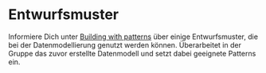 # Entwurfsmuster

Informiere Dich unter [Building with patterns](https://www.mongodb.com/blog/post/building-with-patterns-a-summary) über einige Entwurfsmuster, die bei der Datenmodellierung genutzt werden können. 
Überarbeitet in der Gruppe das zuvor erstellte Datenmodell und setzt dabei geeignete Patterns ein.